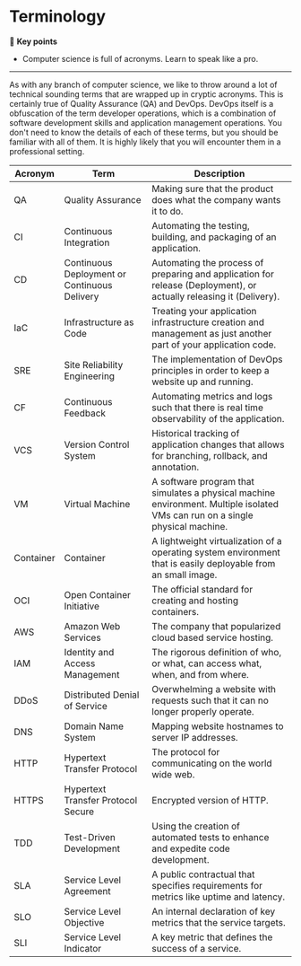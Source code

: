 # Terminology

🔑 **Key points**

- Computer science is full of acronyms. Learn to speak like a pro.

---

As with any branch of computer science, we like to throw around a lot of technical sounding terms that are wrapped up in cryptic acronyms. This is certainly true of Quality Assurance (QA) and DevOps. DevOps itself is a obfuscation of the term developer operations, which is a combination of software development skills and application management operations. You don't need to know the details of each of these terms, but you should be familiar with all of them. It is highly likely that you will encounter them in a professional setting.

| Acronym   | Term                                         | Description                                                                                                                   |
| --------- | -------------------------------------------- | ----------------------------------------------------------------------------------------------------------------------------- |
| QA        | Quality Assurance                            | Making sure that the product does what the company wants it to do.                                                            |
| CI        | Continuous Integration                       | Automating the testing, building, and packaging of an application.                                                            |
| CD        | Continuous Deployment or Continuous Delivery | Automating the process of preparing and application for release (Deployment), or actually releasing it (Delivery).            |
| IaC       | Infrastructure as Code                       | Treating your application infrastructure creation and management as just another part of your application code.               |
| SRE       | Site Reliability Engineering                 | The implementation of DevOps principles in order to keep a website up and running.                                            |
| CF        | Continuous Feedback                          | Automating metrics and logs such that there is real time observability of the application.                                    |
| VCS       | Version Control System                       | Historical tracking of application changes that allows for branching, rollback, and annotation.                               |
| VM        | Virtual Machine                              | A software program that simulates a physical machine environment. Multiple isolated VMs can run on a single physical machine. |
| Container | Container                                    | A lightweight virtualization of a operating system environment that is easily deployable from an small image.                 |
| OCI       | Open Container Initiative                    | The official standard for creating and hosting containers.                                                                    |
| AWS       | Amazon Web Services                          | The company that popularized cloud based service hosting.                                                                     |
| IAM       | Identity and Access Management               | The rigorous definition of who, or what, can access what, when, and from where.                                               |
| DDoS      | Distributed Denial of Service                | Overwhelming a website with requests such that it can no longer properly operate.                                             |
| DNS       | Domain Name System                           | Mapping website hostnames to server IP addresses.                                                                             |
| HTTP      | Hypertext Transfer Protocol                  | The protocol for communicating on the world wide web.                                                                         |
| HTTPS     | Hypertext Transfer Protocol Secure           | Encrypted version of HTTP.                                                                                                    |
| TDD       | Test-Driven Development                      | Using the creation of automated tests to enhance and expedite code development.                                               |
| SLA       | Service Level Agreement                      | A public contractual that specifies requirements for metrics like uptime and latency.                                         |
| SLO       | Service Level Objective                      | An internal declaration of key metrics that the service targets.                                                              |
| SLI       | Service Level Indicator                      | A key metric that defines the success of a service.                                                                           |
